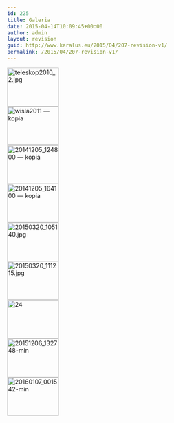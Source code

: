 ```yaml
---
id: 225
title: Galeria
date: 2015-04-14T10:09:45+00:00
author: admin
layout: revision
guid: http://www.karalus.eu/2015/04/207-revision-v1/
permalink: /2015/04/207-revision-v1/
---
```

<!-- index.php -->

<div
	class="ngg-galleryoverview ngg-ajax-pagination-none"
	id="ngg-gallery-224-1">
  <!-- Thumbnails -->
  
  <div id="ngg-image-0" class="ngg-gallery-thumbnail-box" >
    <div class="ngg-gallery-thumbnail">
      <a href="http://www.karalus.eu/wp-content/gallery/all/teleskop2010_2.jpg"
               title=""
               data-src="http://www.karalus.eu/wp-content/gallery/all/teleskop2010_2.jpg"
               data-thumbnail="http://www.karalus.eu/wp-content/gallery/all/thumbs/thumbs_teleskop2010_2.jpg"
               data-image-id="6"
               data-title="teleskop2010_2.jpg"
               data-description=""
               data-image-slug="teleskop2010_2-jpg"
               class="ngg-fancybox" rel="224"> <img
                    title="teleskop2010_2.jpg"
                    alt="teleskop2010_2.jpg"
                    src="http://www.karalus.eu/wp-content/gallery/all/thumbs/thumbs_teleskop2010_2.jpg"
                    width="120"
                    height="90"
                    style="max-width:100%;"
 /> </a>
    </div>
  </div>
  
  <div id="ngg-image-1" class="ngg-gallery-thumbnail-box" >
    <div class="ngg-gallery-thumbnail">
      <a href="http://www.karalus.eu/wp-content/gallery/all/wisla2011-%E2%80%94-kopia.jpg"
               title=""
               data-src="http://www.karalus.eu/wp-content/gallery/all/wisla2011-%E2%80%94-kopia.jpg"
               data-thumbnail="http://www.karalus.eu/wp-content/gallery/all/thumbs/thumbs_wisla2011-%E2%80%94-kopia.jpg"
               data-image-id="17"
               data-title="wisla2011 — kopia"
               data-description=""
               data-image-slug="wisla2011-%e2%80%94-kopia-1"
               class="ngg-fancybox" rel="224"> <img
                    title="wisla2011 — kopia"
                    alt="wisla2011 — kopia"
                    src="http://www.karalus.eu/wp-content/gallery/all/thumbs/thumbs_wisla2011-%E2%80%94-kopia.jpg"
                    width="120"
                    height="90"
                    style="max-width:100%;"
 /> </a>
    </div>
  </div>
  
  <div id="ngg-image-2" class="ngg-gallery-thumbnail-box" >
    <div class="ngg-gallery-thumbnail">
      <a href="http://www.karalus.eu/wp-content/gallery/all/20141205_124800-%E2%80%94-kopia.jpg"
               title=""
               data-src="http://www.karalus.eu/wp-content/gallery/all/20141205_124800-%E2%80%94-kopia.jpg"
               data-thumbnail="http://www.karalus.eu/wp-content/gallery/all/thumbs/thumbs_20141205_124800-%E2%80%94-kopia.jpg"
               data-image-id="15"
               data-title="20141205_124800 — kopia"
               data-description=""
               data-image-slug="20141205_124800-%e2%80%94-kopia-1"
               class="ngg-fancybox" rel="224"> <img
                    title="20141205_124800 — kopia"
                    alt="20141205_124800 — kopia"
                    src="http://www.karalus.eu/wp-content/gallery/all/thumbs/thumbs_20141205_124800-%E2%80%94-kopia.jpg"
                    width="120"
                    height="90"
                    style="max-width:100%;"
 /> </a>
    </div>
  </div>
  
  <div id="ngg-image-3" class="ngg-gallery-thumbnail-box" >
    <div class="ngg-gallery-thumbnail">
      <a href="http://www.karalus.eu/wp-content/gallery/all/20141205_164100-%E2%80%94-kopia.jpg"
               title=""
               data-src="http://www.karalus.eu/wp-content/gallery/all/20141205_164100-%E2%80%94-kopia.jpg"
               data-thumbnail="http://www.karalus.eu/wp-content/gallery/all/thumbs/thumbs_20141205_164100-%E2%80%94-kopia.jpg"
               data-image-id="16"
               data-title="20141205_164100 — kopia"
               data-description=""
               data-image-slug="20141205_164100-%e2%80%94-kopia-1"
               class="ngg-fancybox" rel="224"> <img
                    title="20141205_164100 — kopia"
                    alt="20141205_164100 — kopia"
                    src="http://www.karalus.eu/wp-content/gallery/all/thumbs/thumbs_20141205_164100-%E2%80%94-kopia.jpg"
                    width="120"
                    height="90"
                    style="max-width:100%;"
 /> </a>
    </div>
  </div>
  
  <div id="ngg-image-4" class="ngg-gallery-thumbnail-box" >
    <div class="ngg-gallery-thumbnail">
      <a href="http://www.karalus.eu/wp-content/gallery/all/20150320_105140.jpg"
               title=""
               data-src="http://www.karalus.eu/wp-content/gallery/all/20150320_105140.jpg"
               data-thumbnail="http://www.karalus.eu/wp-content/gallery/all/thumbs/thumbs_20150320_105140.jpg"
               data-image-id="10"
               data-title="20150320_105140.jpg"
               data-description=""
               data-image-slug="20150320_105140-jpg"
               class="ngg-fancybox" rel="224"> <img
                    title="20150320_105140.jpg"
                    alt="20150320_105140.jpg"
                    src="http://www.karalus.eu/wp-content/gallery/all/thumbs/thumbs_20150320_105140.jpg"
                    width="120"
                    height="90"
                    style="max-width:100%;"
 /> </a>
    </div>
  </div>
  
  <div id="ngg-image-5" class="ngg-gallery-thumbnail-box" >
    <div class="ngg-gallery-thumbnail">
      <a href="http://www.karalus.eu/wp-content/gallery/all/20150320_111215.jpg"
               title=""
               data-src="http://www.karalus.eu/wp-content/gallery/all/20150320_111215.jpg"
               data-thumbnail="http://www.karalus.eu/wp-content/gallery/all/thumbs/thumbs_20150320_111215.jpg"
               data-image-id="12"
               data-title="20150320_111215.jpg"
               data-description=""
               data-image-slug="20150320_111215-jpg"
               class="ngg-fancybox" rel="224"> <img
                    title="20150320_111215.jpg"
                    alt="20150320_111215.jpg"
                    src="http://www.karalus.eu/wp-content/gallery/all/thumbs/thumbs_20150320_111215.jpg"
                    width="120"
                    height="90"
                    style="max-width:100%;"
 /> </a>
    </div>
  </div>
  
  <div id="ngg-image-6" class="ngg-gallery-thumbnail-box" >
    <div class="ngg-gallery-thumbnail">
      <a href="http://www.karalus.eu/wp-content/gallery/all/24.jpg"
               title=""
               data-src="http://www.karalus.eu/wp-content/gallery/all/24.jpg"
               data-thumbnail="http://www.karalus.eu/wp-content/gallery/all/thumbs/thumbs_24.jpg"
               data-image-id="14"
               data-title="24"
               data-description=""
               data-image-slug="24"
               class="ngg-fancybox" rel="224"> <img
                    title="24"
                    alt="24"
                    src="http://www.karalus.eu/wp-content/gallery/all/thumbs/thumbs_24.jpg"
                    width="120"
                    height="90"
                    style="max-width:100%;"
 /> </a>
    </div>
  </div>
  
  <div id="ngg-image-7" class="ngg-gallery-thumbnail-box" >
    <div class="ngg-gallery-thumbnail">
      <a href="http://www.karalus.eu/wp-content/gallery/all/20151206_132748-min.jpg"
               title=""
               data-src="http://www.karalus.eu/wp-content/gallery/all/20151206_132748-min.jpg"
               data-thumbnail="http://www.karalus.eu/wp-content/gallery/all/thumbs/thumbs_20151206_132748-min.jpg"
               data-image-id="21"
               data-title="20151206_132748-min"
               data-description=""
               data-image-slug="20151206_132748-min"
               class="ngg-fancybox" rel="224"> <img
                    title="20151206_132748-min"
                    alt="20151206_132748-min"
                    src="http://www.karalus.eu/wp-content/gallery/all/thumbs/thumbs_20151206_132748-min.jpg"
                    width="120"
                    height="90"
                    style="max-width:100%;"
 /> </a>
    </div>
  </div>
  
  <div id="ngg-image-8" class="ngg-gallery-thumbnail-box" >
    <div class="ngg-gallery-thumbnail">
      <a href="http://www.karalus.eu/wp-content/gallery/all/20160107_001542-min.jpg"
               title=""
               data-src="http://www.karalus.eu/wp-content/gallery/all/20160107_001542-min.jpg"
               data-thumbnail="http://www.karalus.eu/wp-content/gallery/all/thumbs/thumbs_20160107_001542-min.jpg"
               data-image-id="20"
               data-title="20160107_001542-min"
               data-description=""
               data-image-slug="20160107_001542-min"
               class="ngg-fancybox" rel="224"> <img
                    title="20160107_001542-min"
                    alt="20160107_001542-min"
                    src="http://www.karalus.eu/wp-content/gallery/all/thumbs/thumbs_20160107_001542-min.jpg"
                    width="120"
                    height="90"
                    style="max-width:100%;"
 /> </a>
    </div>
  </div>
  
  <!-- Pagination -->
  
  <div class='ngg-clear'>
  </div>
</div>